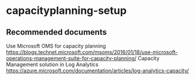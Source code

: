 
<properties
    pageTitle="capacityplanning-setup"
    description="32536661"
    service="microsoft.operationalinsights"
    resource="operationalinsightsaccounts"
    authors="adoyle"
    displayorder=""
    selfHelpType="generic"
    supportTopicIds="32536661"
    resourceTags=""
    productPesIds="15725"
    cloudEnvironments="public, Blackforest, Fairfax"
/>

# capacityplanning-setup


## **Recommended documents**
Use Microsoft OMS for capacity planning
https://blogs.technet.microsoft.com/msoms/2016/01/18/use-microsoft-operations-management-suite-for-capacity-planning/
Capacity Management solution in Log Analytics
https://azure.microsoft.com/documentation/articles/log-analytics-capacity/